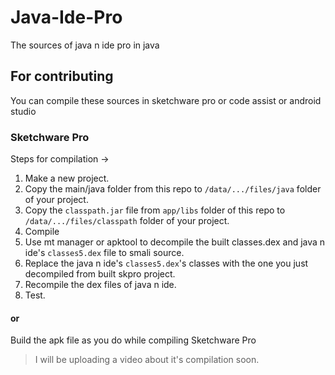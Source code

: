 # Java-Ide-Pro
The sources of java n ide pro in java

## For contributing

You can compile these sources in sketchware pro or code assist or android studio
### Sketchware Pro

Steps for compilation ->

1. Make a new project.
2. Copy the main/java folder from this repo to `/data/.../files/java` folder of your project.
3. Copy the `classpath.jar` file from `app/libs` folder of this repo to `/data/.../files/classpath` folder of your project.
4. Compile
5. Use mt manager or apktool to decompile the built classes.dex and java n ide's `classes5.dex` file to smali source.
6. Replace the java n ide's `classes5.dex`'s classes with the one you just decompiled from built skpro project.
7. Recompile the dex files of java n ide.
8. Test.

#### or

Build the apk file as you do while compiling Sketchware Pro

> I will be uploading a video about it's compilation soon.
